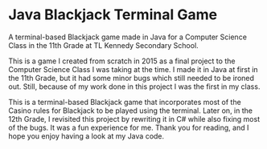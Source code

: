 # Java Blackjack Terminal Game
A terminal-based Blackjack game made in Java for a Computer Science Class in the 11th Grade at 
TL Kennedy Secondary School.

This is a game I created from scratch in 2015 as a final project to the Computer Science Class
I was taking at the time. I made it in Java at first in the 11th Grade, but it had some minor 
bugs which still needed to be ironed out. Still, because of my work done in this project I was
the first in my class.

This is a terminal-based Blackjack game that incorporates most of the Casino rules for Blackjack
to be played using the terminal. Later on, in the 12th Grade, I revisited this project by rewriting
it in C# while also fixing most of the bugs. It was a fun experience for me. Thank you for reading,
and I hope you enjoy having a look at my Java code.
